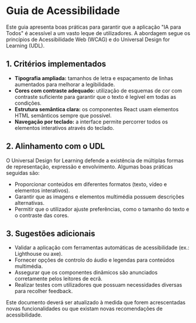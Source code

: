 # Guia de Acessibilidade

Este guia apresenta boas práticas para garantir que a aplicação "IA para Todos" é acessível a um vasto leque de utilizadores. A abordagem segue os princípios de Acessibilidade Web (WCAG) e do Universal Design for Learning (UDL).

## 1. Critérios implementados

- **Tipografia ampliada:** tamanhos de letra e espaçamento de linhas aumentados para melhorar a legibilidade.
- **Cores com contraste adequado:** utilização de esquemas de cor com contraste suficiente para garantir que o texto é legível em todas as condições.
- **Estrutura semântica clara:** os componentes React usam elementos HTML semânticos sempre que possível.
- **Navegação por teclado:** a interface permite percorrer todos os elementos interativos através do teclado.

## 2. Alinhamento com o UDL

O Universal Design for Learning defende a existência de múltiplas formas de representação, expressão e envolvimento. Algumas boas práticas seguidas são:

- Proporcionar conteúdos em diferentes formatos (texto, vídeo e elementos interativos).
- Garantir que as imagens e elementos multimédia possuem descrições alternativas.
- Permitir que o utilizador ajuste preferências, como o tamanho do texto e o contraste das cores.

## 3. Sugestões adicionais

- Validar a aplicação com ferramentas automáticas de acessibilidade (ex.: Lighthouse ou axe).
- Fornecer opções de controlo do áudio e legendas para conteúdos multimédia.
- Assegurar que os componentes dinâmicos são anunciados corretamente pelos leitores de ecrã.
- Realizar testes com utilizadores que possuam necessidades diversas para recolher feedback.

Este documento deverá ser atualizado à medida que forem acrescentadas novas funcionalidades ou que existam novas recomendações de acessibilidade.
